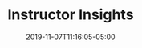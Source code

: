 ---
title: "Instructor Insights"
date: 2019-11-07T11:16:05-05:00
draft: false
content: "<div class=\"full alpha omega\"><a name=\"insights\"></a>\r\n<h2 class=\"title\">Instructor Insights</h2>\r\n</div>\r\n<p>In the following video, Professor Gilbert Strang describes various aspects of how he teaches <em>18.06 Linear Algebra</em>.</p>\r\n<p style=\"text-align: left;\"><span style=\"background-color: rgb(255, 255, 255); color: rgb(51, 51, 51); font-size: 12.144px; text-align: left;\">12700054aninterviewwithgilbertstrangonteachinglinearalgebra63021644</span></p>\r\n\r\n<div class=\"clear\">&nbsp;</div>\r\n<div class=\"onethird alpha\">\r\n<h2 class=\"title\">Curriculum Information</h2>\r\n<h3 class=\"subsubhead\">Prerequisites</h3>\r\n<p>Mathematics GIR&nbsp;<img src=\"/images/educator/icon-question-gir.png\" class=\"question\" alt=\"\" /></p>\r\n<h3 class=\"subsubhead\">Requirements Satisfied</h3>\r\n<p>18.06 fulfills the linear algebra requirement for the <a href=\"http://math.mit.edu/academics/undergrad/major/index.php\">Bachelor of Science in Mathematics</a>.</p>\r\n<h3 class=\"subsubhead\">Offered</h3>\r\n<p>Every   semester</p>\r\n</div>\r\n<div class=\"twothirds omega anythingSlider anythingSlider-default activeSlider\"><a name=\"classroom\"></a>\r\n<h2 class=\"title\">The Classroom</h2>\r\n<div class=\"classroom anythingWindow\">\r\n<ul id=\"slider\" class=\"anythingBase horizontal\" style=\"width: 980px; left: -514px;\">\r\n    <li class=\"panel\">\r\n    <div id=\"externalNav\" class=\"textSlide\"><img src=\"./resolveuid/c026f62fe19be161c863f65792240870\" alt=\"A view toward the front of a classroom from over the rows of seats, showing six sliding chalkboards.\" class=\"photo\" width=\"290\" height=\"180\" />\r\n    <p class=\"nav\"><img alt=\"\" src=\"/images/educator/classroom_prev_dim.png\" style=\"width: 15px; height: 15px; margin-right: 10px; alt=\" /> Room 1 of 1 <span><img src=\"/images/educator/classroom_next_dim.png\" style=\"width: 15px; height: 15px; margin-left: 10px;\" alt=\"\" /></span></p>\r\n    <h3 class=\"subsubhead\">Lecture</h3>\r\n    <p>Classes met in a lecture hall like this one, with tiers of tablet chairs for 294, sliding chalkboards, and A/V equipment.</p>\r\n    </div>\r\n    </li>\r\n</ul>\r\n</div>\r\n</div>\r\n<div class=\"clear\">&nbsp;</div>\r\n<div class=\"onehalf alpha\"><a name=\"assessment\"></a>\r\n<h2 class=\"title\">Assessment</h2>\r\n<p>The students' grades were based on the following activities:</p>\r\n<div class=\"edu_grading\" style=\"clear: both; position: relative;\">\r\n<div><canvas width=\"175\" height=\"175\" id=\"canvas5\"></canvas>                                         <script>\r\n                                            var pieData = [\r\n                                                    {\r\n                                                        value: 15,\r\n                                                        color: \"#DD1E2F\"\r\n                                                    },\r\n                                                    {\r\n                                                        value: 45,\r\n                                                        color: \"#EBB035\"\r\n                                                    },\r\n\t\t\t\t\t\t\t\t\t\t\t\t\t{\r\n                                                        value: 40,\r\n                                                        color: \"#9ACCEF\"\r\n                                                    }\r\n\t\t\t\t\t\t\t\t\t\t\t\t\t\r\n\t\t\t\t\t\t\t\t\t\t\t\t\t\r\n                                                ];\r\n                                        var myPie = new Chart(document.getElementById(\"canvas5\").getContext(\"2d\")).Pie(pieData);\r\n                                        </script></div>\r\n<div class=\"edu_breakdown_key\" style=\"float: right; width: 185px; margin-top: -180px;\">\r\n<div><img src=\"/images/educator/edu_b-lab-key.png\" alt=\"The color used on the preceding chart which represents the percentage of the total grade contributed by problem sets.\" /> 15% Problem sets</div>\r\n<div><img src=\"/images/educator/edu_b-lecture-key.png\" alt=\"The color used on the preceding chart which represents the percentage of the total grade contributed by three one-hour exams.\" /> 45% Three one-hour exams</div>\r\n<div><img src=\"/images/educator/edu_b-present-key.png\" alt=\"The color used on the preceding chart which represents the percentage of the total grade contributed by final exam.\" /> 40% Final exam</div>\r\n</div>\r\n</div>\r\n</div>\r\n<div class=\"onehalf omega\">\r\n<h2 class=\"title\">Student Information</h2>\r\n<div style=\"width: 105px; text-align: left; float:right; margin: 0px 0px 20px 20px;\"><img width=\"105\" height=\"105\" alt=\"182 students took this course when it was offered in Spring 2010.\" src=\"./resolveuid/c24518ecda658185c40c2e5eeb72c7fa\" /></div>\r\n<h3 class=\"subsubhead\">Breakdown by Year</h3>\r\n<p>Mostly undergraduates</p>\r\n<h3 class=\"subsubhead\">Breakdown by Major</h3>\r\n<p>Many computer science &amp; engineering and management majors</p>\r\n</div>\r\n<div class=\"clear\">&nbsp;</div>\r\n<div class=\"full alpha omega\"><a name=\"studenttime\"></a>\r\n<h2 class=\"title\">How Student Time Was Spent</h2>\r\n</div>\r\n<div class=\"onehalf alpha\">\r\n<p>During an average week, students were expected to spend 12 hours on the course, roughly divided as follows:</p>\r\n<h2 class=\"subhead\">Lecture</h2>\r\n<div style=\"clear: both; position: relative;\">\r\n<div class=\"edu_hours_left\"><canvas width=\"100\" height=\"100\" id=\"canvas1\"></canvas>                                         <script>\r\n\r\n                                            var pieData = [\r\n\r\n                                                    {\r\n\r\n                                                        value: 25,\r\n\r\n                                                        color: \"#931101\"\r\n\r\n                                                    },\r\n\r\n                                                    {\r\n\r\n                                                        value: 75,\r\n\r\n                                                        color: \"#eee\"\r\n\r\n                                                    }\r\n\r\n                                                \r\n\r\n                                                ];\r\n\r\n                                        var myPie = new Chart(document.getElementById(\"canvas1\").getContext(\"2d\")).Pie(pieData);\r\n\r\n                                        </script>                                         3 hours per week</div>\r\n<div class=\"edu_hours_right\">\r\n<p>Met 3 times per week for 1 hour per session; 38 sessions total; mandatory attendance.</p>\r\n</div>\r\n<div class=\"clear\">&nbsp;</div>\r\n</div>\r\n<h2 class=\"subhead\">Recitation</h2>\r\n<div style=\"clear: both; position: relative;\">\r\n<div class=\"edu_hours_left\"><canvas width=\"100\" height=\"100\" id=\"canvas2\"></canvas>                                         <script>\r\n\r\n                                            var pieData = [\r\n\r\n                                                    {\r\n\r\n                                                        value: 25,\r\n\r\n                                                        color: \"#eee\"\r\n\r\n                                                    },\r\n\t\t\t\t\t\t\t\t\t\t\t\t\t\r\n                                                    {\r\n\r\n                                                        value: 8,\r\n\r\n                                                        color: \"#931101\"\r\n\r\n                                                    },\r\n\r\n                                                    {\r\n\r\n                                                        value: 67,\r\n\r\n                                                        color: \"#eee\"\r\n\r\n                                                    }\r\n\r\n                                                \r\n\r\n                                                ];\r\n\r\n                                        var myPie = new Chart(document.getElementById(\"canvas2\").getContext(\"2d\")).Pie(pieData);\r\n\r\n                                        </script>                                           1  hours per week</div>\r\n<div class=\"edu_hours_right\">\r\n<p>Met 1 time per week for 1 hour each session.</p>\r\n</div>\r\n<div class=\"clear\">&nbsp;</div>\r\n</div>\r\n<h2 class=\"subhead\">Out of Class</h2>\r\n<div style=\"clear: both; position: relative;\">\r\n<div class=\"edu_hours_left\"><canvas width=\"100\" height=\"100\" id=\"canvas3\"></canvas>                                         <script>\r\n\r\n                                            var pieData = [\r\n\r\n                                                    {\r\n\r\n                                                        value: 33,\r\n\r\n                                                        color: \"#eee\"\r\n\r\n                                                    },\r\n\r\n                                                    {\r\n\r\n                                                        value: 67,\r\n\r\n                                                        color: \"#931101\"\r\n\r\n                                                    }\r\n\r\n                                                \r\n\r\n                                                ];\r\n\r\n                                        var myPie = new Chart(document.getElementById(\"canvas3\").getContext(\"2d\")).Pie(pieData);\r\n\r\n                                        </script>                                         8 hours per week</div>\r\n<div class=\"edu_hours_right\">\r\n<p>Completing problem sets; studying for exams.</p>\r\n</div>\r\n<div class=\"clear\">&nbsp;</div>\r\n</div>\r\n</div>\r\n<div class=\"onehalf no_title omega\">\r\n<h2 style=\"margin-top: -10px;\" class=\"subhead\">Semester Breakdown</h2>\r\n<table class=\"edu_breakdown\">\r\n    <thead>\r\n        <tr>\r\n            <th style=\"padding-bottom: 8px;\" class=\"week_col\" scope=\"col\">WEEK</th>\r\n            <th style=\"padding-bottom: 8px;\" class=\"day_col\" scope=\"col\">M</th>\r\n            <th style=\"padding-bottom: 8px;\" class=\"day_col\" scope=\"col\">T</th>\r\n            <th style=\"padding-bottom: 8px;\" class=\"day_col\" scope=\"col\">W</th>\r\n            <th style=\"padding-bottom: 8px;\" class=\"day_col\" scope=\"col\">Th</th>\r\n            <th style=\"padding-bottom: 8px;\" class=\"day_col\" scope=\"col\">F</th>\r\n        </tr>\r\n    </thead>\r\n    <tbody>\r\n        <tr>\r\n            <th scope=\"row\">1</th>\r\n            <td><img alt=\"No classes throughout MIT.\" src=\"/images/educator/edu_b-noclass.png\" /></td>\r\n            <td><img src=\"/images/educator/edu_b-blank.png\" alt=\"No session scheduled.\" /></td>\r\n            <td><img src=\"/images/educator/edu_b-lecture.png\" alt=\"Lecture session scheduled.\" /></td>\r\n            <td><img src=\"/images/educator/edu_b-blank.png\" alt=\"No session scheduled.\" /></td>\r\n            <td><img src=\"/images/educator/edu_b-lecture.png\" alt=\"Lecture session scheduled.\" /></td>\r\n        </tr>\r\n        <tr>\r\n            <th scope=\"row\">2</th>\r\n            <td><img src=\"/images/educator/edu_b-lecture.png\" alt=\"Lecture session scheduled.\" /></td>\r\n            <td><img src=\"/images/educator/edu_b-recitation.png\" alt=\"Recitation session scheduled.\" /></td>\r\n            <td><img src=\"/images/educator/edu_b-lecture.png\" alt=\"Lecture session scheduled.\" /></td>\r\n            <td><img src=\"/images/educator/edu_b-blank.png\" alt=\"No session scheduled.\" /></td>\r\n            <td><img src=\"/images/educator/edu_b-lecture-duedate.png\" alt=\"Lecture session scheduled and problem set due.\" /></td>\r\n        </tr>\r\n        <tr>\r\n            <th scope=\"row\">3</th>\r\n            <td><img src=\"/images/educator/edu_b-noclass.png\" alt=\"No classes throughout MIT.\" /></td>\r\n            <td><img src=\"/images/educator/edu_b-recitation.png\" alt=\"Recitation session scheduled.\" /></td>\r\n            <td><img src=\"/images/educator/edu_b-lecture.png\" alt=\"Lecture session scheduled.\" /></td>\r\n            <td><img src=\"/images/educator/edu_b-blank.png\" alt=\"No session scheduled.\" /></td>\r\n            <td><img src=\"/images/educator/edu_b-lecture-duedate.png\" alt=\"Lecture session scheduled and problem set due.\" /></td>\r\n        </tr>\r\n        <tr>\r\n            <th scope=\"row\">4</th>\r\n            <td><img src=\"/images/educator/edu_b-lecture.png\" alt=\"Lecture session scheduled.\" /></td>\r\n            <td><img src=\"/images/educator/edu_b-recitation.png\" alt=\"Recitation session scheduled.\" /></td>\r\n            <td><img src=\"/images/educator/edu_b-lecture.png\" alt=\"Lecture session scheduled.\" /></td>\r\n            <td><img src=\"/images/educator/edu_b-blank.png\" alt=\"No session scheduled.\" /></td>\r\n            <td><img src=\"/images/educator/edu_b-lecture-duedate.png\" alt=\"Lecture session scheduled and problem set due.\" /></td>\r\n        </tr>\r\n        <tr>\r\n            <th scope=\"row\">5</th>\r\n            <td><img src=\"/images/educator/edu_b-lecture-exam.png\" alt=\"Lecture session and exam scheduled.\" /></td>\r\n            <td><img src=\"/images/educator/edu_b-recitation.png\" alt=\"Recitation session scheduled.\" /></td>\r\n            <td><img src=\"/images/educator/edu_b-lecture.png\" alt=\"Lecture session scheduled.\" /></td>\r\n            <td><img src=\"/images/educator/edu_b-blank.png\" alt=\"No session scheduled.\" /></td>\r\n            <td><img src=\"/images/educator/edu_b-lecture-duedate.png\" alt=\"Lecture session scheduled and problem set due.\" /></td>\r\n        </tr>\r\n        <tr>\r\n            <th scope=\"row\">6</th>\r\n            <td><img src=\"/images/educator/edu_b-lecture.png\" alt=\"Lecture session scheduled.\" /></td>\r\n            <td><img src=\"/images/educator/edu_b-recitation.png\" alt=\"Recitation session scheduled.\" /></td>\r\n            <td><img src=\"/images/educator/edu_b-lecture.png\" alt=\"Lecture session scheduled.\" /></td>\r\n            <td><img src=\"/images/educator/edu_b-blank.png\" alt=\"No session scheduled.\" /></td>\r\n            <td><img src=\"/images/educator/edu_b-lecture-duedate.png\" alt=\"Lecture session scheduled and problem set due.\" /></td>\r\n        </tr>\r\n        <tr>\r\n            <th scope=\"row\">7</th>\r\n            <td><img src=\"/images/educator/edu_b-lecture.png\" alt=\"Lecture session scheduled.\" /></td>\r\n            <td><img src=\"/images/educator/edu_b-recitation.png\" alt=\"Recitation session scheduled.\" /></td>\r\n            <td><img src=\"/images/educator/edu_b-lecture.png\" alt=\"Lecture session scheduled.\" /></td>\r\n            <td><img src=\"/images/educator/edu_b-blank.png\" alt=\"No session scheduled.\" /></td>\r\n            <td><img src=\"/images/educator/edu_b-lecture-duedate.png\" alt=\"Lecture session scheduled and problem set due.\" /></td>\r\n        </tr>\r\n        <tr>\r\n            <th scope=\"row\">8</th>\r\n            <td><img src=\"/images/educator/edu_b-noclass.png\" alt=\"No classes throughout MIT.\" /></td>\r\n            <td><img src=\"/images/educator/edu_b-noclass.png\" alt=\"No classes throughout MIT.\" /></td>\r\n            <td><img src=\"/images/educator/edu_b-noclass.png\" alt=\"No classes throughout MIT.\" /></td>\r\n            <td><img src=\"/images/educator/edu_b-noclass.png\" alt=\"No classes throughout MIT.\" /></td>\r\n            <td><img src=\"/images/educator/edu_b-noclass.png\" alt=\"No classes throughout MIT.\" /></td>\r\n        </tr>\r\n        <tr>\r\n            <th scope=\"row\">9</th>\r\n            <td><img src=\"/images/educator/edu_b-lecture.png\" alt=\"Lecture session scheduled.\" /></td>\r\n            <td><img src=\"/images/educator/edu_b-recitation.png\" alt=\"Recitation session scheduled.\" /></td>\r\n            <td><img src=\"/images/educator/edu_b-lecture.png\" alt=\"Lecture session scheduled.\" /></td>\r\n            <td><img src=\"/images/educator/edu_b-blank.png\" alt=\"No session scheduled.\" /></td>\r\n            <td><img src=\"/images/educator/edu_b-lecture-duedate.png\" alt=\"Lecture session scheduled and problem set due.\" /></td>\r\n        </tr>\r\n        <tr>\r\n            <th scope=\"row\">10</th>\r\n            <td><img src=\"/images/educator/edu_b-lecture.png\" alt=\"Lecture session scheduled.\" /></td>\r\n            <td><img src=\"/images/educator/edu_b-recitation.png\" alt=\"Recitation session scheduled.\" /></td>\r\n            <td><img src=\"/images/educator/edu_b-lecture-exam.png\" alt=\"Lecture session and exam scheduled.\" /></td>\r\n            <td><img src=\"/images/educator/edu_b-blank.png\" alt=\"No session scheduled.\" /></td>\r\n            <td><img src=\"/images/educator/edu_b-lecture.png\" alt=\"Lecture session scheduled.\" /></td>\r\n        </tr>\r\n        <tr>\r\n            <th scope=\"row\">11</th>\r\n            <td><img src=\"/images/educator/edu_b-noclass.png\" alt=\"No classes throughout MIT.\" /></td>\r\n            <td><img src=\"/images/educator/edu_b-noclass.png\" alt=\"No classes throughout MIT.\" /></td>\r\n            <td><img src=\"/images/educator/edu_b-lecture.png\" alt=\"Lecture session scheduled.\" /></td>\r\n            <td><img src=\"/images/educator/edu_b-blank.png\" alt=\"No session scheduled.\" /></td>\r\n            <td><img src=\"/images/educator/edu_b-lecture-duedate.png\" alt=\"Lecture session scheduled and problem set due.\" /></td>\r\n        </tr>\r\n        <tr>\r\n            <th scope=\"row\">12</th>\r\n            <td><img src=\"/images/educator/edu_b-lecture.png\" alt=\"Lecture session scheduled.\" /></td>\r\n            <td><img src=\"/images/educator/edu_b-recitation.png\" alt=\"Recitation session scheduled.\" /></td>\r\n            <td><img src=\"/images/educator/edu_b-lecture.png\" alt=\"Lecture session scheduled.\" /></td>\r\n            <td><img src=\"/images/educator/edu_b-blank.png\" alt=\"No session scheduled.\" /></td>\r\n            <td><img src=\"/images/educator/edu_b-lecture-duedate.png\" alt=\"Lecture session scheduled and problem set due.\" /></td>\r\n        </tr>\r\n        <tr>\r\n            <th scope=\"row\">13</th>\r\n            <td><img src=\"/images/educator/edu_b-lecture.png\" alt=\"Lecture session scheduled.\" /></td>\r\n            <td><img src=\"/images/educator/edu_b-recitation.png\" alt=\"Recitation session scheduled.\" /></td>\r\n            <td><img src=\"/images/educator/edu_b-lecture.png\" alt=\"Lecture session scheduled.\" /></td>\r\n            <td><img src=\"/images/educator/edu_b-blank.png\" alt=\"No session scheduled.\" /></td>\r\n            <td><img src=\"/images/educator/edu_b-lecture-duedate.png\" alt=\"Lecture session scheduled and problem set due.\" /></td>\r\n        </tr>\r\n        <tr>\r\n            <th scope=\"row\">14</th>\r\n            <td><img src=\"/images/educator/edu_b-lecture.png\" alt=\"Lecture session scheduled.\" /></td>\r\n            <td><img src=\"/images/educator/edu_b-recitation.png\" alt=\"Recitation session scheduled.\" /></td>\r\n            <td><img src=\"/images/educator/edu_b-lecture.png\" alt=\"Lecture session scheduled.\" /></td>\r\n            <td><img src=\"/images/educator/edu_b-blank.png\" alt=\"No session scheduled.\" /></td>\r\n            <td><img src=\"/images/educator/edu_b-lecture-exam.png\" alt=\"Lecture session and exam scheduled.\" /></td>\r\n        </tr>\r\n        <tr>\r\n            <th scope=\"row\">15</th>\r\n            <td><img src=\"/images/educator/edu_b-lecture.png\" alt=\"Lecture session scheduled.\" /></td>\r\n            <td><img src=\"/images/educator/edu_b-recitation.png\" alt=\"Recitation session scheduled.\" /></td>\r\n            <td><img src=\"/images/educator/edu_b-lecture.png\" alt=\"Lecture session scheduled.\" /></td>\r\n            <td><img src=\"/images/educator/edu_b-blank.png\" alt=\"No session scheduled.\" /></td>\r\n            <td><img alt=\"No classes throughout MIT.\" src=\"/images/educator/edu_b-noclass.png\" /></td>\r\n        </tr>\r\n        <tr>\r\n            <th scope=\"row\">16</th>\r\n            <td><img alt=\"No classes throughout MIT.\" src=\"/images/educator/edu_b-noclass.png\" /></td>\r\n            <td><img alt=\"No classes throughout MIT.\" src=\"/images/educator/edu_b-noclass.png\" /></td>\r\n            <td><img alt=\"No classes throughout MIT.\" src=\"/images/educator/edu_b-noclass.png\" /></td>\r\n            <td><img alt=\"No classes throughout MIT.\" src=\"/images/educator/edu_b-noclass.png\" /></td>\r\n            <td><img alt=\"No classes throughout MIT.\" src=\"/images/educator/edu_b-noclass.png\" /></td>\r\n        </tr>\r\n    </tbody>\r\n</table>\r\n<div class=\"edu_breakdown_key\">\r\n<div style=\"float: left;\">\r\n<div><img alt=\"Displays the color and pattern used on the preceding table to indicate dates when classes are not held at MIT.\" src=\"/images/educator/edu_b-noclass-key.png\" /> No classes throughout MIT</div>\r\n<div><img src=\"/images/educator/edu_b-recitation-key.png\" alt=\"Displays the color used on the preceding table to indicate dates when recitations are held.\" /> Recitation</div>\r\n<div><img src=\"/images/educator/edu_b-duedate-key.png\" alt=\"Displays the symbol used on the preceding table to indicate dates when problem sets are due.\" /> Problem set due</div>\r\n</div>\r\n<div style=\"float: right;\">\r\n<div><img alt=\"Displays the color used on the preceding table to indicate dates when no class session is scheduled.\" src=\"/images/educator/edu_b-blank-key.png\" /> No class session scheduled</div>\r\n<div><img src=\"/images/educator/edu_b-lecture-key.png\" alt=\"Displays the color used on the preceding table to indicate dates when lecture sessions are held.\" /> Lecture session</div>\r\n<div><img src=\"/images/educator/edu_b-exam-key.png\" alt=\"Displays the symbol used on the preceding table to indicate dates when exams are held.\" /> Exam</div>\r\n</div>\r\n</div>\r\n</div>\r\n<div class=\"clear\">&nbsp;</div>\r\n<div class=\"full alpha omega\">\r\n<h2 class=\"title\">Course Team Roles</h2>\r\n</div>\r\n<div>\r\n<h2 class=\"subhead\">Lead Instructor (Professor Strang)</h2>\r\n<p>Professor Strang prepared and delivered lectures; prepared problem sets.</p>\r\n<h2 class=\"subhead\">Teaching Assistants&nbsp;</h2>\r\n<p>Five teaching assistants conducted recitation sessions; held office hours and fielded student questions by email.</p>\r\n</div>\r\n<div class=\"clear\">&nbsp;</div>"
menu: 
    main:
        name: "Instructor Insights"
---